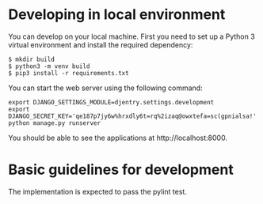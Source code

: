 # Developing in local environment

You can develop on your local machine. First you need to set up a Python 3
virtual environment and install the required dependency: 

```
$ mkdir build
$ python3 -m venv build
$ pip3 install -r requirements.txt
```

You can start the web server using the following command:

```
export DJANGO_SETTINGS_MODULE=djentry.settings.development
export DJANGO_SECRET_KEY='qe187p7jy6w%hrxdly6t=rq%2izaq@owxtefa=sc(gpnialsa!'
python manage.py runserver
```

You should be able to see the applications at http://localhost:8000.

# Basic guidelines for development

The implementation is expected to pass the pylint test.
